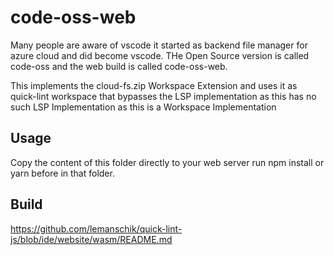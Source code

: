 # code-oss-web
Many people are aware of vscode it started as backend file manager for azure cloud and did become vscode.
THe Open Source version is called code-oss and the web build is called code-oss-web.

This implements the cloud-fs.zip Workspace Extension and uses it as quick-lint workspace that bypasses the LSP implementation
as this has no such LSP Implementation as this is a Workspace Implementation

## Usage 
Copy the content of this folder directly to your web server run npm install or yarn before in that folder.

## Build
https://github.com/lemanschik/quick-lint-js/blob/ide/website/wasm/README.md
